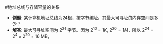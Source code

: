 #地址总线与存储容量的关系
*   **例题**: 某计算机地址总线为24根，按字节编址，其最大可寻址的内存空间是多少？
*   **解答**: 最大可寻址空间为 $2^{24}$ 字节。因为 $2^{10} = 1K$, $2^{20} = 1M$，所以 $2^{24} = 2^4 \times 2^{20} = 16 \text{ MB}$。
